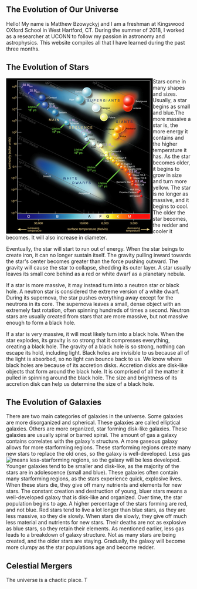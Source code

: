 ## The Evolution of Our Universe
Hello! My name is Matthew Bzowyckyj and I am a freshman at Kingswood OXford School in West Hartford, CT. During the summer of 2018, I worked as a researcher at UCONN to follow my passion in astronomy and astrophysics. This website compiles all that I have learned during the past three months. 

## The Evolution of Stars
<img align="left" src="Hertzsprung-Russel_Diagram.png">     

   Stars come in many shapes and sizes. Usually, a star begins as small and blue.The more massive a star is, the more energy it contains and the higher temperature it has. As the star becomes older, it begins to grow in size and turn more yellow. The star is no longer as massive, and it begins to cool. The older the star becomes, the redder and cooler it becomes. It will also increase in diameter.
  
  Eventually, the star will start to run out of energy. When the star beings to create iron, it can no longer sustain itself. The gravity pulling inward towards the star's center becomes greater than the force pushing outward. The gravity will cause the star to collapse, shedding its outer layer. A star usually leaves its small core behind as a red or white dwarf as a planetary nebula.
  
  If a star is more massive, it may instead turn into a neutron star or black hole. A neutron star is considered the extreme version of a white dwarf. During its supernova, the star pushes everything away except for the neutrons in its core. The supernova leaves a small, dense object with an extremely fast rotation, often spinning hundreds of times a second. Neutron stars are usually created from stars that are more massive, but not massive enough to form a black hole.
  
  If a star is very massive, it will most likely turn into a black hole. When the star explodes, its gravity is so strong that it compresses everything, creating a black hole. The gravity of a black hole is so strong, nothing can escape its hold, including light. Black holes are invisible to us because all of the light is absorbed, so no light can bounce back to us. We know where black holes are because of its accretion disks. Accretion disks are disk-like objects that form around the black hole. It is comprised of all the matter it pulled in spinning around the black hole. The size and brightness of its accretion disk can help us determine the size of a black hole.
  
## The Evolution of Galaxies

 There are two main categories of galaxies in the universe. Some galaxies are more disorganized and spherical. These galaxies are called elliptical galaxies. Others are more organized, star forming disk-like galaxies. These galaxies are usually spiral or barred spiral. The amount of gas a galaxy contains correlates with the galaxy's structure. A more gaseous galaxy allows for more starforming regions. These starforming regions create many new stars to replace the old ones, so the galaxy is well-developed. Less gas means less-starforming regions, so the galaxy will be less developed.
  <img align="left" src="Illustris_image_182233.png">
  Younger galaxies tend to be smaller and disk-like, as the majority of the stars are in adolescence (small and blue). These galaxies often contain many starforming regions, as the stars experience quick, explosive lives. When these stars die, they give off many nutrients and elements for new stars. The constant creation and destruction of young, bluer stars means a well-developed galaxy that is disk-like and organized. Over time, the star population begins to age. A higher percentage of the stars forming are red, and not blue. Red stars tend to live a lot longer than blue stars, as they are less massive, so they die slowly. When stars die slowly, they give off much less material and nutrients for new stars. Their deaths are not as explosive as blue stars, so they retain their elements. As mentioned earlier, less gas leads to a breakdown of galaxy structure. Not as many stars are being created, and the older stars are staying. Gradually, the galaxy will become more clumpy as the star populations age and become redder. 
## Celestial Mergers
  The universe is a chaotic place. T
